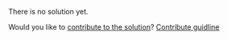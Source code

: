 
There is no solution yet.

Would you like to [contribute to the solution](https://github.com/BFEdev/BFE.dev-solutions/blob/main/quiz/name-for-Function-expression_en.md)? [Contribute guidline](https://github.com/BFEdev/BFE.dev-solutions#how-to-contribute)
